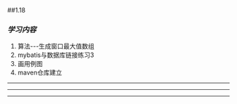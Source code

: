 
##1.18

### *学习内容*

1. 算法---生成窗口最大值数组
2. mybatis与数据库链接练习3
3. 画用例图
4. maven仓库建立

______
______
______


